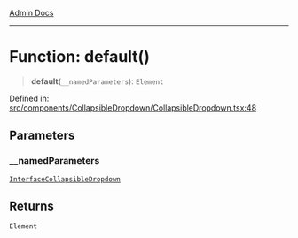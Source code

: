 [Admin Docs](/)

---

# Function: default()

> **default**(`__namedParameters`): `Element`

Defined in: [src/components/CollapsibleDropdown/CollapsibleDropdown.tsx:48](https://github.com/PalisadoesFoundation/talawa-admin/blob/main/src/components/CollapsibleDropdown/CollapsibleDropdown.tsx#L48)

## Parameters

### \_\_namedParameters

[`InterfaceCollapsibleDropdown`](../../../../types/DropDown/interface/interfaces/InterfaceCollapsibleDropdown.md)

## Returns

`Element`
